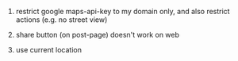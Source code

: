 1. restrict google maps-api-key to my domain only, 
  and also restrict actions (e.g. no street view)

2. share button (on post-page) doesn't work on web

3. use current location